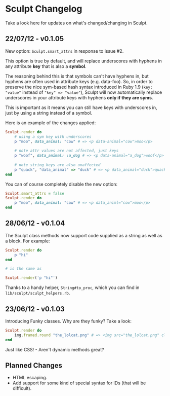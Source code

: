 # Sculpt Changelog

Take a look here for updates on what's changed/changing in Sculpt.

## 22/07/12 - v0.1.05

New option: `Sculpt.smart_attrs` in response to issue #2.

This option is true by default, and will replace underscores with hyphens in any attribute **key** that is also a **symbol**.

The reasoning behind this is that symbols can't have hyphens in, but hyphens are often used in attribute keys (e.g. data-foo). So, in order to preserve the nice sym-based hash syntax introduced in Ruby 1.9 (`key: "value"` instead of `"key" => "value"`), Sculpt will now automatically replace underscores in your attribute keys with hyphens **only if they are syms**.

This is important as it means you can still have keys with underscores in, just by using a string instead of a symbol.

Here is an example of the changes applied:

```ruby
Sculpt.render do
	# using a sym key with underscores
	p "moo", data_animal: "cow" # => <p data-animal="cow">moo</p>
	
	# note attr values are not affected, just keys
	p "woof", data_animal: :a_dog # => <p data-animal="a_dog">woof</p>
	
	# note string keys are also unaffected
	p "quack", "data_animal" => "duck" # => <p data_animal="duck">quack</p>
end
```

You can of course completely disable the new option:

```ruby
Sculpt.smart_attrs = false
Sculpt.render do
	p "moo", data_animal: "cow" # => <p data_animl="cow">moo</p>
end
```

## 28/06/12 - v0.1.04

The Sculpt class methods now support code supplied as a string as well as a block.
For example:

```ruby
Sculpt.render do
	p "hi"
end

# is the same as

Sculpt.render('p "hi"')
```

Thanks to a handy helper, `String#to_proc`, which you can find in `lib/sculpt/sculpt_helpers.rb`.

## 23/06/12 - v0.1.03

Introducing Funky classes. Why are they funky? Take a look:

```ruby
Sculpt.render do
	img.framed.round "the_lolcat.png" # => <img src="the_lolcat.png" class="framed round">	
end
```

Just like CSS! - Aren't dynamic methods great?

## Planned Changes

 - HTML escaping.
 - Add support for some kind of special syntax for IDs (that will be difficult).
